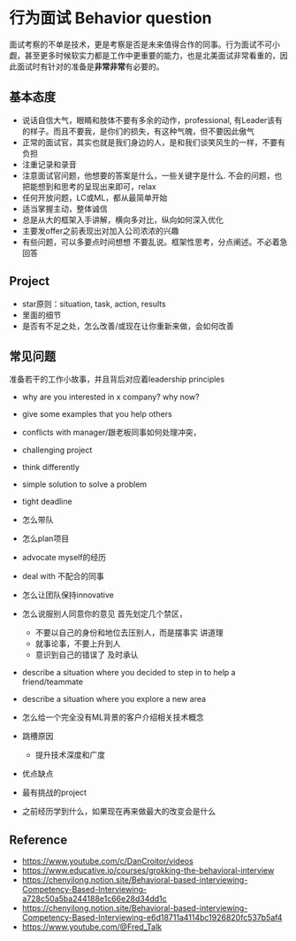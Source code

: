# 行为面试 Behavior question

面试考察的不单是技术，更是考察是否是未来值得合作的同事。行为面试不可小觑，甚至更多时候软实力都是工作中更重要的能力，也是北美面试非常看重的，因此面试时有针对的准备是**非常非常**有必要的。

## 基本态度
- 说话自信大气，眼睛和肢体不要有多余的动作，professional, 有Leader该有的样子。而且不要我，是你们的损失，有这种气魄，但不要因此傲气
- 正常的面试官，其实也就是我们身边的人，是和我们谈笑风生的一样，不要有负担
- 注重记录和录音
- 注意面试官问题，他想要的答案是什么，一些关键字是什么. 不会的问题，也把能想到和思考的呈现出来即可，relax
- 任何开放问题，LC或ML，都从最简单开始
- 适当掌握主动，整体诚信
- 总是从大的框架入手讲解，横向多对比，纵向如何深入优化
- 主要发offer之前表现出对加入公司浓浓的兴趣
- 有些问题，可以多要点时间想想 不要乱说。框架性思考，分点阐述。不必着急回答


## Project
- star原则：situation, task, action, results
- 里面的细节
- 是否有不足之处，怎么改善/或现在让你重新来做，会如何改善


## 常见问题
准备若干的工作小故事，并且背后对应着leadership principles

- why are you interested in x company? why now?
- give some examples that you help others
- conflicts with manager/跟老板同事如何处理冲突，
- challenging project
- think differently
- simple solution to solve a problem
- tight deadline

- 怎么带队
- 怎么plan项目
- advocate myself的经历
- deal with 不配合的同事
- 怎么让团队保持innovative
- 怎么说服别人同意你的意见
    首先划定几个禁区，
    - 不要以自己的身份和地位去压别人，而是摆事实 讲道理
    - 就事论事，不要上升到人
    - 意识到自己的错误了 及时承认
- describe a situation where you decided to step in to help a friend/teammate
- describe a situation where you explore a new area
- 怎么给一个完全没有ML背景的客户介绍相关技术概念

- 跳槽原因
  - 提升技术深度和广度 
- 优点缺点
- 最有挑战的project
- 之前经历学到什么，如果现在再来做最大的改变会是什么


## Reference
- https://www.youtube.com/c/DanCroitor/videos
- https://www.educative.io/courses/grokking-the-behavioral-interview
- https://chenyilong.notion.site/Behavioral-based-interviewing-Competency-Based-Interviewing-a728c50a5ba244188e1c66e28d34dd1c
- https://chenyilong.notion.site/Behavioral-based-interviewing-Competency-Based-Interviewing-e6d18711a4114bc1926820fc537b5af4
- https://www.youtube.com/@Fred_Talk
